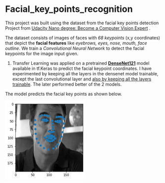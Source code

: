 # Facial_key_points_recognition

This project was built using the dataset from the facial key points detection Project from [Udacity Nano degree: Become a Computer Vision Expert](https://www.udacity.com/course/computer-vision-nanodegree--nd891) .

The dataset consists of images of faces with *68 keypoints* (x,y coordinates) that depict the **facial features** like *eyebrows, eyes, nose, mouth, face outline*. 
We train a *Convolutional Neural Network* to detect the facial keypoints for the image input given.

1. Transfer Learning was applied on a pretrained [**DenseNet121**](https://www.tensorflow.org/api_docs/python/tf/keras/applications/DenseNet121) model available in tf.Keras to predict the facial keypoint coordinates. I have experimented by keeping all the layers in the densenet model trainable, except the last convolutional layer and [also by keeping all the layers trainable](https://github.com/MansoorSN/Facial_key_points_recognition/blob/master/facial_keypoint_detector_using_densenet.ipynb). The later performed better of the 2 models.

The model predicts the facial key points as shown below.

![facial-key-points](https://github.com/MansoorSN/Facial_key_points_recognition/blob/master/image1.png)
